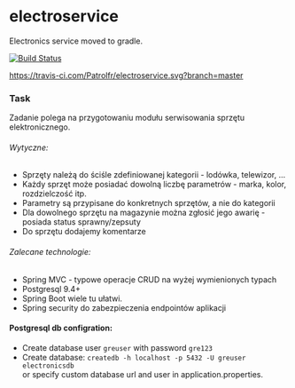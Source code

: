 # electroservice
Electronics service moved to gradle.

[![Build Status](https://travis-ci.com/Patrolfr/electroservice.svg?branch=master)](https://travis-ci.com/Patrolfr/electroservice)

https://travis-ci.com/Patrolfr/electroservice.svg?branch=master

### Task
Zadanie polega na przygotowaniu modułu serwisowania sprzętu elektronicznego.
###### Wytyczne:
   - Sprzęty należą do ściśle zdefiniowanej kategorii - lodówka, telewizor, ...
   - Każdy sprzęt może posiadać dowolną liczbę parametrów - marka, kolor, rozdzielczość itp.
   - Parametry są przypisane do konkretnych sprzętów, a nie do kategorii
   - Dla dowolnego sprzętu na magazynie można zgłosić jego awarię - posiada status sprawny/zepsuty
   - Do sprzętu dodajemy komentarze
###### Zalecane technologie:
   - Spring MVC - typowe operacje CRUD na wyżej wymienionych typach
   - Postgresql 9.4+
   - Spring Boot wiele tu ułatwi.
   - Spring security do zabezpieczenia endpointów aplikacji

#### Postgresql db configration:
- Create database user `greuser` with password `gre123`
- Create database:
    `createdb -h localhost -p 5432 -U greuser electronicsdb`  
    or specify custom database url and user in application.properties.